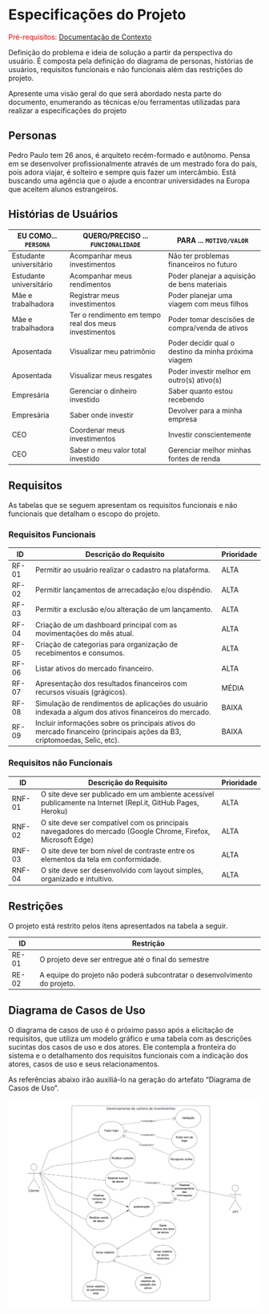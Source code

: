 # Especificações do Projeto

<span style="color:red">Pré-requisitos: <a href="1-Documentação de Contexto.md"> Documentação de Contexto</a></span>

Definição do problema e ideia de solução a partir da perspectiva do usuário. É composta pela definição do  diagrama de personas, histórias de usuários, requisitos funcionais e não funcionais além das restrições do projeto.

Apresente uma visão geral do que será abordado nesta parte do documento, enumerando as técnicas e/ou ferramentas utilizadas para realizar a especificações do projeto

## Personas

Pedro Paulo tem 26 anos, é arquiteto recém-formado e autônomo. Pensa em se desenvolver profissionalmente através de um mestrado fora do país, pois adora viajar, é solteiro e sempre quis fazer um intercâmbio. Está buscando uma agência que o ajude a encontrar universidades na Europa que aceitem alunos estrangeiros.

## Histórias de Usuários

| EU COMO... `PERSONA`    | QUERO/PRECISO ... `FUNCIONALIDADE`                 | PARA ... `MOTIVO/VALOR`                              |
|-------------------------|----------------------------------------------------|------------------------------------------------------|
| Estudante universitário | Acompanhar meus investimentos                      | Não ter problemas financeiros no futuro              |
| Estudante universitário | Acompanhar meus rendimentos                        | Poder planejar a aquisição de bens materiais         |
| Mãe e trabalhadora      | Registrar meus investimentos                       | Poder planejar uma viagem com meus filhos            |
| Mãe e trabalhadora      | Ter o rendimento em tempo real dos meus investimentos | Poder tomar descisões de compra/venda de ativos   |
| Aposentada              | Visualizar meu patrimônio                          | Poder decidir qual o destino da minha próxima viagem |
| Aposentada              | Visualizar meus resgates                           | Poder investir melhor em outro(s) ativo(s)           |
| Empresária              | Gerenciar o dinheiro investido                     | Saber quanto estou recebendo           |
| Empresária              | Saber onde investir                                | Devolver para a minha empresa          |
| CEO                     | Coordenar meus investimentos                       | Investir conscientemente               |
| CEO                     | Saber o meu valor total investido                  | Gerenciar melhor minhas fontes de renda|


## Requisitos

As tabelas que se seguem apresentam os requisitos funcionais e não funcionais que detalham o escopo do projeto.

### Requisitos Funcionais

|ID    | Descrição do Requisito  | Prioridade |
|------|-----------------------------------------|----|
|RF-01| Permitir ao usuário realizar o cadastro na plataforma. | ALTA | 
|RF-02| Permitir lançamentos de arrecadação e/ou dispêndio.   | ALTA |
|RF-03| Permitir a exclusão e/ou alteração de um lançamento.   | ALTA |
|RF-04| Criação de um dashboard principal com as movimentações do mês atual.   | ALTA |
|RF-05| Criação de categorias para organização de recebimentos e consumos.   | ALTA |
|RF-06| Listar ativos do mercado financeiro.   | ALTA |
|RF-07| Apresentação dos resultados financeiros com recursos visuais (grágicos).  | MÉDIA |
|RF-08| Simulação de rendimentos de aplicações do usuário indexada a algum dos ativos financeiros do mercado.   | BAIXA |
|RF-09| Incluir informações sobre os principais ativos do mercado financeiro (principais ações da B3, criptomoedas, Selic, etc).   | BAIXA |

### Requisitos não Funcionais

|ID     | Descrição do Requisito  |Prioridade |
|-------|-------------------------|----|
|RNF-01| O site deve ser publicado em um ambiente acessível publicamente na Internet (Repl.it, GitHub Pages, Heroku)  | ALTA | 
|RNF-02| O site deve ser compatível com os principais navegadores do mercado (Google Chrome, Firefox, Microsoft Edge) |  ALTA | 
|RNF-03| O site deve ter bom nível de contraste entre os elementos da tela em conformidade. |  ALTA |
|RNF-04| O site deve ser desenvolvido com layout simples, organizado e intuitivo. |  ALTA |

## Restrições

O projeto está restrito pelos itens apresentados na tabela a seguir.

|ID| Restrição                                             |
|--|-------------------------------------------------------|
|RE-01| O projeto deve ser entregue até o final do semestre |
|RE-02| A equipe do projeto não poderá subcontratar o desenvolvimento do projeto.        |

## Diagrama de Casos de Uso

O diagrama de casos de uso é o próximo passo após a elicitação de requisitos, que utiliza um modelo gráfico e uma tabela com as descrições sucintas dos casos de uso e dos atores. Ele contempla a fronteira do sistema e o detalhamento dos requisitos funcionais com a indicação dos atores, casos de uso e seus relacionamentos. 

As referências abaixo irão auxiliá-lo na geração do artefato “Diagrama de Casos de Uso”.

![Diagrama de uso](./img/Diagrama-de-uso.png "Diagrama do sistema")
